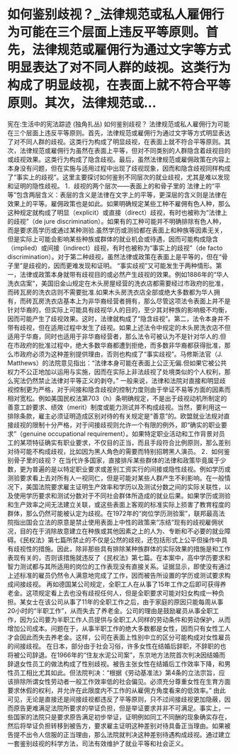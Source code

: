 # 如何鉴别歧视？_法律规范或私人雇佣行为可能在三个层面上违反平等原则。首先，法律规范或雇佣行为通过文字等方式明显表达了对不同人群的歧视。这类行为构成了明显歧视，在表面上就不符合平等原则。其次，法律规范或...

宪在:生活中的宪法踪迹 (独角扎丛)
如何鉴别歧视？
法律规范或私人雇佣行为可能在三个层面上违反平等原则。首先，法律规范或雇佣行为通过文字等方式明显表达了对不同人群的歧视。这类行为构成了明显歧视，在表面上就不符合平等原则。其次，法律规范或雇佣行为虽然在表面上平等，但对不同类别的人群隐含着歧视目的或歧视效果。这类行为构成了隐含歧视。最后，虽然法律规范或雇佣政策在内容上本身没有问题，但在实施与适用过程中出现了歧视现象，因而和隐含歧视同样构成了“事实上的歧视”。这里主要探讨如何鉴别不同层次的就业歧视，尤其是难以发现和证明的隐性歧视。
1．歧视的两个层次——表面上的和骨子里的
法律上的“平等”包含两层含义：表层的含义是法律在文字上的平等，更深层的含义则是法律在效果上的平等。雇佣政策也是如此。如果明确规定某些工种不雇佣有色人种，那么这种规定就构成了明显（explicit）或直接（direct）歧视，有时也被称为“法律上的歧视”（de jure discrimination）。如果有的工种可能并不明确排除有色人种，而是要求高学历或通过某种测验.虽然学历或测验都在表面上和种族等因素无关，但是实际上可能会影响某些种族或群体的就业机会或待遇，因而可能构成隐含（implied）或间接（indirect）歧视，有时也被称为“事实上的歧视”（de facto discrimination）。对于第二种歧视，虽然法律或政策在表面上是平等的，但在“骨子里”是歧视的，因而更难发现和证明。
“事实歧视”又可能发生于两种情形。第一，法律或政策本身就带有歧视目的或必然产生歧视的效果。例如1886年的“华人洗衣店案”，美国旧金山规定在木头房屋经营的洗衣店都需要经过市政府的批准，而砖瓦房的洗衣店则不需要批准.如果木头房洗衣店全部或绝大多数都为华人拥有，而砖瓦房洗衣店基本上为非华裔经营者拥有，那么尽管这项法令表面上并不是针对华裔的，但实际上可能具有歧视华人的目的，至少其对种族的影响极不均衡，因而可能产生了歧视效果。这时，法律就构成了“隐含歧视”。第二，法令本身并不带有歧视，但在适用过程中发生了歧视。如果上述法令中规定的木头房洗衣店不但适用于华裔，同时也适用于非华裔经营者，那么法令可被认为不是针对华人的.但在市政府的批准过程中，绝大多数华裔都遭到拒绝，而多数非华裔都获得批准，那么市政府必须为这种差别提供理由，否则也构成了“事实歧视”。马修斯法官（J. Matthews）的法院意见指出：“法律本身可能在表面上公正无偏.但如果它被公共权力不公正地加以运用与实施，因而在实际上非法歧视了处境类似的个人权利，那么宪法仍然禁止法律对平等正义的剥夺。”
一般来说，法律和法院对直接和明显歧视控制更为严格，对于间接和隐含歧视的控制力度则由于举证不易等方面的因素而相对宽松。例如美国民权法第703（h）条明确规定，不是出于歧视动机所制定的善意工龄要求、绩效（merit）制度或能力测试并不构成歧视。当然，要利用这一排除条款，雇主必须证明造成区别对待的有关规定是“善意”的。欧盟就业法规对直接歧视的限制十分严格，对于间接歧视则允许一个有限的例外，即“确实的职业要求”（genuine occupational requirement）。如果特定职业活动和工作背景对员工的某项特征确实有职业要求，不仅目的正当，而且手段符合比例原则，那么差别对待可能不构成歧视，比如因为黑人角色的需要而特别招聘黑人演员。
2．如何鉴别骨子里的歧视？
在当代许多国家，直接排斥某些群体的法律和政策毕竟属于少数，更为普遍的是以特定职业要求或差别工资实行的间接或隐性歧视。例如学历或测验要求看上去对所有人一视同仁，但是可能对某些人群产生不利影响。在一般情况下，美国法院要求雇主证明生产效率和学历以及测试分数之间的实际关联性，以及使用学历要求和测试分数对于不同社会群体所造成的就业后果。如果学历或测验和生产效率之间无法建立关联，或这些表面上客观的标准实际上损害了教育程度的群体，那么仍然可能被认定为歧视。在1972年的“岗位学历测验案”，联邦最高法院指出国会立法的原意是禁止使用表面上中性的政策来“冻结”现有的歧视雇佣状况，目的在于消除故意建立在种族或其他因素之上的人为、专断和不必要的就业障碍。《民权法》第七篇所禁止的不仅是公然的歧视，还包括形式上公平但操作中具有歧视性的措施。因此，除非那些具有排除某种族群体的实际效果的措施是和工作表现有关的，否则该措施就违反了《民权法》第七篇。在本案中，高中学历要求和智力测试都与其所适用的岗位的工作表现没有直接关系。证据显示，即使没有通过上述标准的雇员仍然令人满意地完成了工作，因而被告所设置的学历或测试要求构成间接歧视。
再如德国某公司规定，全职工人在从事了15年工作之后即可获得养老金。这项规定看上去也没有歧视任何人，但是全职要求可能对妇女构成一种负担。某女士在该公司从事了11年的全职工作之后，由于家庭的原因只能每周从事20小时的“半职工作”，从而失去了养老金。公司的理由是鼓励雇员从事全职工作，因为公司要为半职工作人员提供与全职工人同样的劳动条件和劳动保护，从而增加公司成本。问题在于，从事半职工作的绝大多数都是女性，因而只有女性工人才会因此而失去养老金。这样，公司在表面上性别中立的区分可能构成对女性雇员的间接歧视。
在日本，部分由于社会习俗，许多女性在结婚后辞职，不辞职的也将被公司辞退。在1966年的“住友水泥公司案”，东京地方法院首次判决因结婚而辞退女性员工的做法构成了性别歧视。被告主张女性在结婚后工作效率下降，和男性员工相比尤其如此。但法院判决：“根据《劳动基准法》第4条的立法宗旨，应该排除所谓女性劳动者一般工作效率低的社会偏见。必须充分尊重女性在生育方面要求休假的权利，并允许在此限度内不工作的从雇佣方角度看来的低效率。”
由此可见，无论是直接还是间接歧视都违反了平等原则，只不过间接歧视更加隐蔽，因而原告更难满足法院所要求的举证负担，但是举证要求并非不可满足。事实上，一些国家的法院只是要求原告满足初步举证，证明例如同工不同酬的现象确实存在，然后将举证负担转移到被告方，要求雇主证明这种差别对待具备正当理由。如果被告提不出令人信服的正当理由，那么法院就判决这种差别待遇构成歧视。通过建立一套鉴别歧视的科学方法，司法有效维护了就业平等和社会正义。